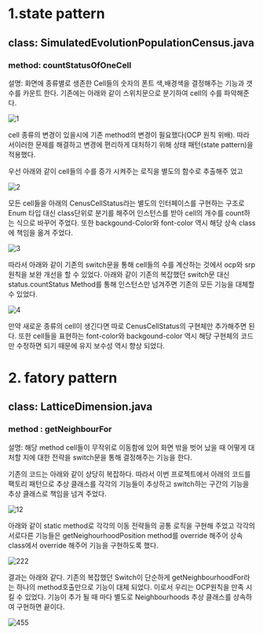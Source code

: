   # 1.state pattern
  ## class: SimulatedEvolutionPopulationCensus.java
  ### method: countStatusOfOneCell 
  설명: 화면에 종류별로 생존한 Cell들의 숫자의 폰트 색,배경색을 결정해주는 기능과 갯수를 카운트 한다.
 기존에는 아래와 같이 스위치문으로 분기하여 cell의 수를 파악해준다.
 
![1](https://github.com/koust6u/simulated-evolution/assets/111568619/6f51f5d9-7973-4123-ae24-0786bbf17b0f)


  cell 종류의 변경이 있을시에 기존 method의 변경이 필요했다(OCP 원칙 위배). 
  따라서이러한 문제를 해결하고 변경에 편리하게 대처하기 위해 상태 패턴(state pattern)을 적용했다.


  우선 아래와 같이 cell들의 수를 증가 시켜주는 로직을 별도의 함수로 추출해주 었고 
  
  ![2](https://github.com/koust6u/simulated-evolution/assets/111568619/23aeb54e-ac7f-4c16-8871-11f3e161a07a)


  모든 cell들을 아래의 CenusCellStatus라는 별도의 인터페이스를 구현하는 구조로 Enum 타입 대신 class단위로
  분기를 해주어 인스턴스를 받아 cell의 개수를 count하는 식으로 바꾸어 주었다.
  또한 backgound-Color와 font-color 역시 해당 상속 class에 책임을 옮겨 주었다. 
  
  ![3](https://github.com/koust6u/simulated-evolution/assets/111568619/49d96f7a-dc24-4d8b-b30a-5c43632abbc4)


  따라서 아래와 같이 기존의 switch문을 통해 cell들의 수를 계산하는 것에서 ocp와 srp원칙을 보완 개선을 할 수 있었다.
  아래와 같이 기존의 복잡했던 switch문 대신 status.countStatus Method를 통해 인스턴스만 넘겨주면 기존의 
  모든 기능을 대체할 수 있었다. 
  
![4](https://github.com/koust6u/simulated-evolution/assets/111568619/3a53a74a-d874-4f54-af1c-1da8c30147af)


  만약 새로운 종류의 cell이 생긴다면 따로 CenusCellStatus의 구현체만 추가해주면 된다.
  또한 cell들을 표현하는 font-color와 backgound-color 역시 해당 구현체의 코드만 수정하면 되기 때문에
  유지 보수성 역시 향상 되었다. 

  # 2. fatory pattern 
  ## class: LatticeDimension.java
  ### method : getNeighbourFor

  설명: 해당 method cell들이 무작위로 이동함에 있어 화면 밖을 벗어 났을 때 어떻게 대처할 지에 대한 전략을 switch문을
  통해 결정해주는 기능을 한다.

  기존의 코드는 아래와 같이 상당히 복잡하다.
  따라서 이번 프로젝트에서 아래의 코드를 팩토리 패턴으로 추상 클래스를 각각의 기능들이 추상하고 switch하는 구간의 기능을 추상 클래스로 책임을
  넘겨 주었다.
  
 ![12](https://github.com/koust6u/simulated-evolution/assets/111568619/75e1c3df-4f31-4c86-ba5c-be7841b535dc)


  아래와 같이 static method로 각각의 이동 전략들의 공통 로직을 구현해 주었고 
  각각의 서로다른 기능들은 getNeighourhoodPosition method를 override 해주어 상속 class에서 override 해주어 기능을 구현하도록 했다. 
  
 ![222](https://github.com/koust6u/simulated-evolution/assets/111568619/46f147e1-a6a8-4bb0-8568-498a0fc16b3d)


  결과는 아래와 같다. 기존의 복잡했던 Switch이 단순하게 getNeighbourhoodFor라는 하나의 method호출만으로 기능이 대체 되었다.
  이로서 우리는 OCP원칙을 만족 시킬 수 있었다. 기능이 추가 될 때 마다 별도로 Neighbourhoods 추상 클래스를 상속하여 구현하면
  끝이다. 
  
 ![455](https://github.com/koust6u/simulated-evolution/assets/111568619/c75ceee1-d294-4808-a56e-19611d7c2b7d)



